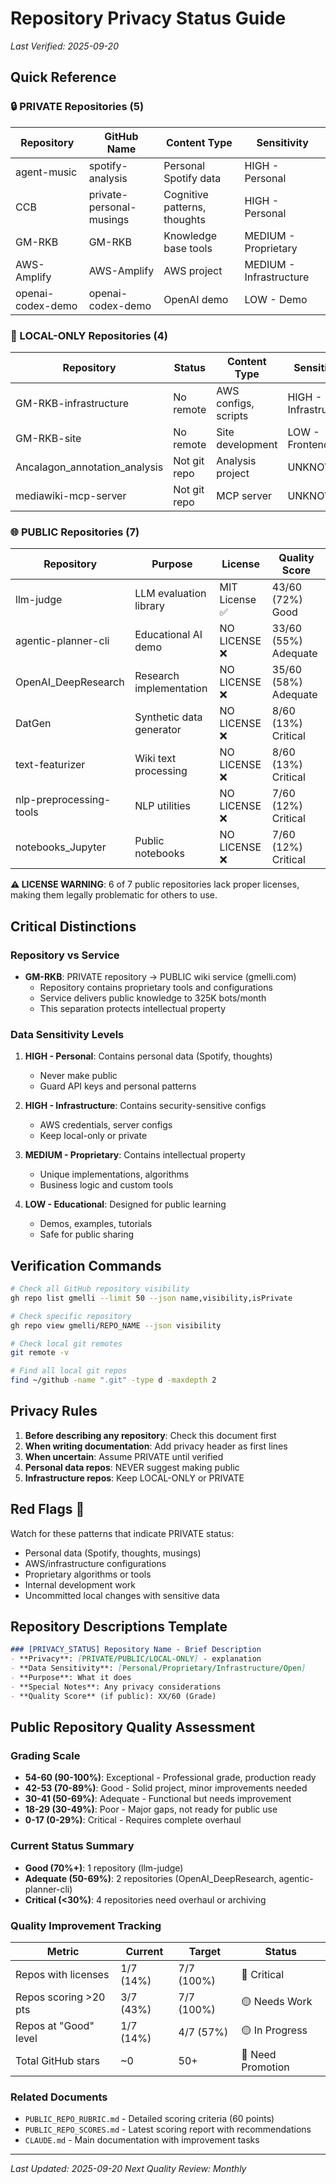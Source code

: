 # Repository Privacy Status Guide

*Last Verified: 2025-09-20*

## Quick Reference

### 🔒 PRIVATE Repositories (5)
| Repository | GitHub Name | Content Type | Sensitivity |
|------------|-------------|--------------|-------------|
| agent-music | spotify-analysis | Personal Spotify data | HIGH - Personal |
| CCB | private-personal-musings | Cognitive patterns, thoughts | HIGH - Personal |
| GM-RKB | GM-RKB | Knowledge base tools | MEDIUM - Proprietary |
| AWS-Amplify | AWS-Amplify | AWS project | MEDIUM - Infrastructure |
| openai-codex-demo | openai-codex-demo | OpenAI demo | LOW - Demo |

### 📁 LOCAL-ONLY Repositories (4)
| Repository | Status | Content Type | Sensitivity |
|------------|--------|--------------|-------------|
| GM-RKB-infrastructure | No remote | AWS configs, scripts | HIGH - Infrastructure |
| GM-RKB-site | No remote | Site development | LOW - Frontend |
| Ancalagon_annotation_analysis | Not git repo | Analysis project | UNKNOWN |
| mediawiki-mcp-server | Not git repo | MCP server | UNKNOWN |

### 🌐 PUBLIC Repositories (7)
| Repository | Purpose | License | Quality Score |
|------------|---------|---------|---------------|
| llm-judge | LLM evaluation library | MIT License ✅ | 43/60 (72%) Good |
| agentic-planner-cli | Educational AI demo | NO LICENSE ❌ | 33/60 (55%) Adequate |
| OpenAI_DeepResearch | Research implementation | NO LICENSE ❌ | 35/60 (58%) Adequate |
| DatGen | Synthetic data generator | NO LICENSE ❌ | 8/60 (13%) Critical |
| text-featurizer | Wiki text processing | NO LICENSE ❌ | 8/60 (13%) Critical |
| nlp-preprocessing-tools | NLP utilities | NO LICENSE ❌ | 7/60 (12%) Critical |
| notebooks_Jupyter | Public notebooks | NO LICENSE ❌ | 7/60 (12%) Critical |

**⚠️ LICENSE WARNING**: 6 of 7 public repositories lack proper licenses, making them legally problematic for others to use.

## Critical Distinctions

### Repository vs Service
- **GM-RKB**: PRIVATE repository → PUBLIC wiki service (gmelli.com)
  - Repository contains proprietary tools and configurations
  - Service delivers public knowledge to 325K bots/month
  - This separation protects intellectual property

### Data Sensitivity Levels
1. **HIGH - Personal**: Contains personal data (Spotify, thoughts)
   - Never make public
   - Guard API keys and personal patterns

2. **HIGH - Infrastructure**: Contains security-sensitive configs
   - AWS credentials, server configs
   - Keep local-only or private

3. **MEDIUM - Proprietary**: Contains intellectual property
   - Unique implementations, algorithms
   - Business logic and custom tools

4. **LOW - Educational**: Designed for public learning
   - Demos, examples, tutorials
   - Safe for public sharing

## Verification Commands

```bash
# Check all GitHub repository visibility
gh repo list gmelli --limit 50 --json name,visibility,isPrivate

# Check specific repository
gh repo view gmelli/REPO_NAME --json visibility

# Check local git remotes
git remote -v

# Find all local git repos
find ~/github -name ".git" -type d -maxdepth 2
```

## Privacy Rules

1. **Before describing any repository**: Check this document first
2. **When writing documentation**: Add privacy header as first lines
3. **When uncertain**: Assume PRIVATE until verified
4. **Personal data repos**: NEVER suggest making public
5. **Infrastructure repos**: Keep LOCAL-ONLY or PRIVATE

## Red Flags 🚩

Watch for these patterns that indicate PRIVATE status:
- Personal data (Spotify, thoughts, musings)
- AWS/infrastructure configurations
- Proprietary algorithms or tools
- Internal development work
- Uncommitted local changes with sensitive data

## Repository Descriptions Template

```markdown
### [PRIVACY_STATUS] Repository Name - Brief Description
- **Privacy**: [PRIVATE/PUBLIC/LOCAL-ONLY] - explanation
- **Data Sensitivity**: [Personal/Proprietary/Infrastructure/Open]
- **Purpose**: What it does
- **Special Notes**: Any privacy considerations
- **Quality Score** (if public): XX/60 (Grade)
```

## Public Repository Quality Assessment

### Grading Scale
- **54-60 (90-100%)**: Exceptional - Professional grade, production ready
- **42-53 (70-89%)**: Good - Solid project, minor improvements needed
- **30-41 (50-69%)**: Adequate - Functional but needs improvement
- **18-29 (30-49%)**: Poor - Major gaps, not ready for public use
- **0-17 (0-29%)**: Critical - Requires complete overhaul

### Current Status Summary
- **Good (70%+)**: 1 repository (llm-judge)
- **Adequate (50-69%)**: 2 repositories (OpenAI_DeepResearch, agentic-planner-cli)
- **Critical (<30%)**: 4 repositories need overhaul or archiving

### Quality Improvement Tracking
| Metric | Current | Target | Status |
|--------|---------|--------|--------|
| Repos with licenses | 1/7 (14%) | 7/7 (100%) | 🔴 Critical |
| Repos scoring >20 pts | 3/7 (43%) | 7/7 (100%) | 🟡 Needs Work |
| Repos at "Good" level | 1/7 (14%) | 4/7 (57%) | 🟡 In Progress |
| Total GitHub stars | ~0 | 50+ | 🔴 Need Promotion |

### Related Documents
- `PUBLIC_REPO_RUBRIC.md` - Detailed scoring criteria (60 points)
- `PUBLIC_REPO_SCORES.md` - Latest scoring report with recommendations
- `CLAUDE.md` - Main documentation with improvement tasks

---

*Last Updated: 2025-09-20*
*Next Quality Review: Monthly*